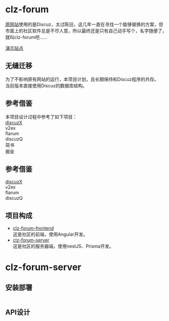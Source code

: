 # clz-forum  
[原网站](https://www.arduino.cn/)使用的是Discuz，太过陈旧，这几年一直在寻找一个能够替换的方案，但市面上的社区软件总是不尽人意，所以最终还是只有自己动手写个，名字随便了，就叫clz-forum吧......  

[演示站点](https://c.arduino.cn/)  

## 无缝迁移  

为了不影响原有网站的运行，本项目计划，且长期保持和Discuz程序的共存。  
当前版本直接使用Discuz的数据库结构。  

## 参考借鉴  

本项目设计过程中参考了如下项目：  
[discuzX](https://www.discuz.net/library/library/database/x3/x3_index.htm)  
v2ex  
flarum  
discuzQ  
简书  
掘金  

## 参考借鉴  
[discuzX](https://www.discuz.net/library/library/database/x3/x3_index.htm)  
v2ex  
flarum  
discuzQ  

## 项目构成
* [clz-forum-frontend](https://github.com/coloz/clz-forum-frontend)  
这是社区的前端，使用Angular开发。  
* [clz-forum-server](https://github.com/coloz/clz-forum-server)  
这是社区的服务器端，使用nestJS、Prisma开发。

# clz-forum-server  

## 安装部署  
```
```
## API设计  